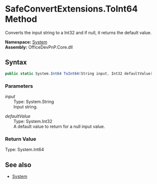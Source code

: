 # SafeConvertExtensions.ToInt64 Method  
Converts the input string to a Int32 and if null, it returns the default value.  

**Namespace:** [System](System.md)  
**Assembly:** OfficeDevPnP.Core.dll  
## Syntax
```C#
public static System.Int64 ToInt64(String input, Int32 defaultValue)
```
### Parameters
*input*  
&emsp;&emsp;Type: System.String  
&emsp;&emsp;Input string.  
  
*defaultValue*  
&emsp;&emsp;Type: System.Int32  
&emsp;&emsp;A default value to return for a null input value.  
  
### Return Value
Type: System.Int64  

## See also
- [System](System.md)
